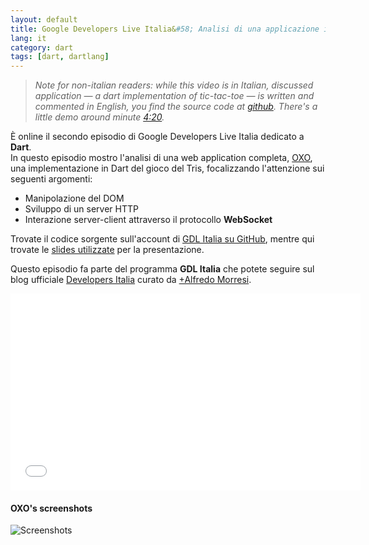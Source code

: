 ```yaml
---
layout: default
title: Google Developers Live Italia&#58; Analisi di una applicazione in Dart
lang: it
category: dart
tags: [dart, dartlang]
---
```


>_Note for non-italian readers: while this video is in Italian, discussed application &mdash; a dart implementation of tic-tac-toe &mdash;
is written and commented in English, you find the source code at [github](https://github.com/gdl-italia/dart_OXO).
There's a little demo around minute [4:20](http://www.youtube.com/watch?v=LZXSZ1feQqc&t=4m20s)._

È online il secondo episodio di Google Developers Live Italia dedicato a **Dart**.  
In questo episodio mostro l'analisi di una web application completa, [OXO](https://github.com/gdl-italia/dart_OXO),
una implementazione in Dart del gioco del Tris, focalizzando l'attenzione sui
seguenti argomenti:

- Manipolazione del DOM
- Sviluppo di un server HTTP
- Interazione server-client attraverso il protocollo **WebSocket**

Trovate il codice sorgente sull'account di [GDL Italia su GitHub](https://github.com/gdl-italia/dart_OXO),
mentre qui trovate le [slides utilizzate](http://claudiodangelis.com/slides/gdl-italia-2) per la presentazione.

Questo episodio fa parte del programma **GDL Italia** che potete seguire sul blog ufficiale [Developers Italia](http://developersitalia.blogspot.it/) curato da [+Alfredo Morresi](https://plus.google.com/+AlfredoMorresi/posts).

<div class="video-container">
    <iframe width="560" height="315" src="//www.youtube.com/embed/LZXSZ1feQqc" frameborder="0" allowfullscreen></iframe>
</div>


<!--more-->

#### OXO's screenshots

![Screenshots](https://raw.github.com/claudiodangelis/dart_OXO/master/screenshot.png)

